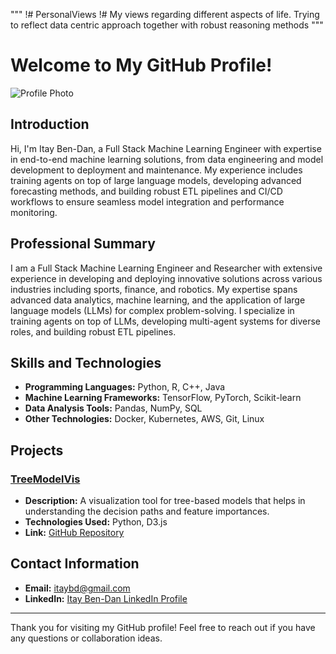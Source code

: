 """
!# PersonalViews
!# My views regarding different aspects of life.  Trying to reflect data centric approach together with robust reasoning methods 
"""

# Welcome to My GitHub Profile!

![Profile Photo](https://github.com/bdi2357/bdi2357/itay_2.jpg) <!-- Replace with your actual photo URL -->

## Introduction
Hi, I'm Itay Ben-Dan, a Full Stack Machine Learning Engineer with expertise in end-to-end machine learning solutions, from data engineering and model development to deployment and maintenance. My experience includes training agents on top of large language models, developing advanced forecasting methods, and building robust ETL pipelines and CI/CD workflows to ensure seamless model integration and performance monitoring.

## Professional Summary
I am a Full Stack Machine Learning Engineer and Researcher with extensive experience in developing and deploying innovative solutions across various industries including sports, finance, and robotics. My expertise spans advanced data analytics, machine learning, and the application of large language models (LLMs) for complex problem-solving. I specialize in training agents on top of LLMs, developing multi-agent systems for diverse roles, and building robust ETL pipelines.

## Skills and Technologies
- **Programming Languages:** Python, R, C++, Java
- **Machine Learning Frameworks:** TensorFlow, PyTorch, Scikit-learn
- **Data Analysis Tools:** Pandas, NumPy, SQL
- **Other Technologies:** Docker, Kubernetes, AWS, Git, Linux

## Projects

### [TreeModelVis](https://github.com/bdi2357/TreeModelVis)
- **Description:** A visualization tool for tree-based models that helps in understanding the decision paths and feature importances.
- **Technologies Used:** Python, D3.js
- **Link:** [GitHub Repository](https://github.com/bdi2357/TreeModelVis)

## Contact Information
- **Email:** itaybd@gmail.com
- **LinkedIn:** [Itay Ben-Dan LinkedIn Profile](https://www.linkedin.com/in/yourprofile)

---

Thank you for visiting my GitHub profile! Feel free to reach out if you have any questions or collaboration ideas.

